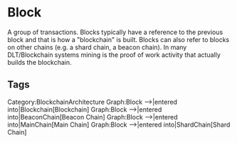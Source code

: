 # Block

A group of transactions. Blocks typically have a reference to the previous block and that is how a "blockchain" is built. Blocks can also refer to blocks on other chains (e.g. a shard chain, a beacon chain). In many DLT/Blockchain systems mining is the proof of work activity that actually builds the blockchain.

## Tags

Category:BlockchainArchitecture
Graph:Block -->|entered into|Blockchain[Blockchain]
Graph:Block -->|entered into|BeaconChain[Beacon Chain]
Graph:Block -->|entered into|MainChain[Main Chain]
Graph:Block -->|entered into|ShardChain[Shard Chain]
